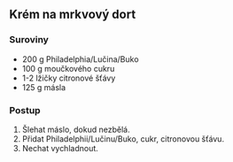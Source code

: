 ## Krém na mrkvový dort

### Suroviny

- 200 g Philadelphia/Lučina/Buko
- 100 g moučkového cukru
- 1-2 lžičky citronové šťávy
- 125 g másla

### Postup

1. Šlehat máslo, dokud nezbělá.
2. Přidat Philadelphii/Lučinu/Buko, cukr, citronovou šťávu.
3. Nechat vychladnout.
